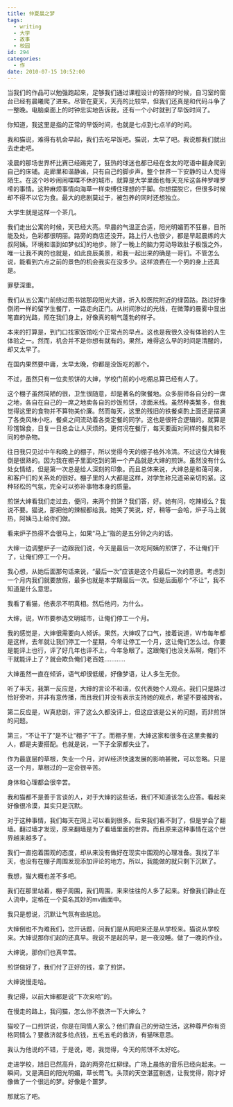 ```yaml
---
title: 仲夏晨之梦
tags:
  - writing
  - 大学
  - 故事
  - 校园
id: 294
categories:
  - 作
date: 2010-07-15 10:52:00
---
```


当我们的作品可以勉强跑起来，足够我们通过课程设计的答辩的时候，自习室的窗台已经有晨曦爬了进来。尽管在夏天，天亮的比较早，但我们还真是和代码斗争了一整晚。电脑桌面上的时钟忠实地告诉我，还有一个小时就到了早饭时间了。

你知道，我这里是指的正常的早饭时间，也就是七点到七点半的时间。

我和猫说，难得有机会早起，我们去吃早饭吧。猫说，太早了吧。我说那我们就出去走走吧。

凌晨的那场世界杯比赛已经踢完了，狂热的球迷也都已经在舍友的呓语中翻身爬到自己的床铺。走廊里和谐静谧，只有自己的脚步声。整个世界一下安静的让人觉得陌生。在这个吵吵闹闹喋喋不休的城市，就算是大学里面也每天充斥这各种罗哩罗嗦的事情。这种麻烦事情向海草一样束缚住理想的手脚。你想摆脱它，但很多时候却不得不以它为食。最大的悲剧莫过于，被包养的同时还想独立。

大学生就是这样一个茶几。

我们走出公寓的时候，天已经大亮。早晨的气温正合适，阳光明媚而不狂暴，目所能及处，色彩都很明丽。路旁的商店还没开。路上行人也很少，都是早起晨练的大叔阿姨。环境和谐到如梦似幻的地步。除了一晚上的脑力劳动导致肚子极饿之外，唯一让我不爽的也就是，如此良辰美景，和我一起出来的确是一哥们。不管怎么说，能看到六点之前的景色的机会我实在没多少。这样浪费在一个男的身上还真是。

罪孽深重。

我们从五公寓门前绕过图书馆那段阳光大道，折入校医院附近的绿茵路。路过好像倒闭一样的留学生餐厅，一路走向正门。从树间渗过的光线，在微薄的晨雾中显出笔直的光路，照在我们身上，好像真的朝气蓬勃的样子。

本来的打算是，到门口找家饭馆吃个正常点的早点。这也是我很久没有体验的人生体验之一。然而，机会并不是你想有就有的。果然，难得这么早的时间是清醒的，却又太早了。

在国内果然要中庸，太早太晚，你都是没饭吃的那个。

不过，虽然只有一位卖煎饼的大婶，学校门前的小吃棚总算已经有人了。

这个棚子虽然简陋的很，卫生很随意，却是著名的聚餐地。众多厨师各自分的一席之地，各自在自己的一席之地卖各自的炒饭煎饼，凉面米线。虽然种类繁多，但我觉得这里的食物并不算物美价廉。然而每天，这里的残旧的铁餐桌酌上面还是摆满了各类风味小吃，餐桌之间流动着各类定餐的同学。这也是很符合逻辑的。就算是珍馐锦食，日复一日总会让人厌烦的。更何况在餐厅，每天要面对同样的餐具和不同的参杂物。

往日我只见过中午和晚上的棚子，所以觉得今天的棚子格外冷清。不过这位大婶我倒是很熟的。因为我在棚子里面吃到的第一个产品就是大婶的煎饼。虽然没有什么处女情结，但是第一次总是给人深刻的印象。而且总体来说，大婶总是和蔼可亲，和客户们的关系处的很好。棚子里的人大都是这样，对学生称兄道弟亲切的紧。这种轻松的气氛，完全可以弥补事物本身的质量。

煎饼大婶看我们走过去，便问，来两个煎饼？我们答，好。她有问，吃辣椒么？我说不要。猫说，那把他的辣椒都给我。她笑了笑说，好，稍等一会哈，炉子马上就热，阿姨马上给你们做。

看来炉子热得不会很马上，如果“马上”指的是五分钟之内的话。

大婶一边调整炉子一边跟我们说，今天是最后一次吃阿姨的煎饼了，不让俺们干了，让俺们停工一个月。

我心想，从她后面那句话来说，“最后一次”应该是这个月最后一次的意思。考虑到一个月内我们就要放假，最多也就是本学期最后一次。但是后面那个“不让”，我不知道是什么意思。

我看了看猫，他表示不明真相。然后他问，为什么。

大婶，说，W市要参选文明城市，让俺们停工一个月。

我的感觉是，大婶很需要向人倾诉。果然，大婶叹了口气，接着说道，W市每年都是这样，去年就让我们停工一个星期，今年让停工一个月，这让俺们怎么过。你要是能评上也行，评了好几年也评不上，今年急眼了。这跟俺们也没关系啊，俺们不干就能评上了？就会欺负俺们老百姓…………

大婶虽然一直在倾诉，语气却很低缓，好像梦语，让人多生无奈。

听了半天，我第一反应是，大婶的言论不和谐，仅代表她个人观点。我们只是路过恰好旁听，并非有意传播，而且我们并没有表示支持她的观点，希望不要被跨省。

第二反应是，W真悲剧，评了这么久都没评上，但这应该是公关的问题，而非煎饼的问题。

第三，“不让干了”是不让“棚子”干了。而棚子里，大婶这家和很多在这里卖餐的人，都是夫妻搭配。也就是说，一下子全家都失业了。

作为最底层的草根，失业一个月，对W经济快速发展的影响甚微，可以忽略。只是这一个月，草根过的一定会很辛苦。

身体和心理都会很辛苦。

我和猫都不是善于言谈的人，对于大婶的这些话，我们不知道该怎么应答。看起来好像很冷漠，其实只是沉默。

对于这种事情，我们每天在网上可以看到很多。后来我们看不到了，但是学会了翻墙。翻过墙才发现，原来翻墙是为了看墙里面的世界。而且原来这种事情在这个世界越来越多了。

我们一直抱着围观的态度，却从来没有做好在现实中围观的心理准备。我找了半天，也没有在棚子周围发现添加评论的地方。所以，我能做的就只剩下沉默了。

我想，猫大概也差不多吧。

我们在那里站着，棚子周围，我们周围，来来往往的人多了起来。好像我们静止在人流中，定格在一个莫名其妙的mv画面中。

我只是想说，沉默让气氛有些尴尬。

大婶倒也不为难我们，岔开话题，问我们是从网吧来还是从学校来。猫说从学校来。大婶说那你们起的还真早。我说不是起的早，是一夜没睡。做了一晚的作业。

大婶说，那你们也真辛苦。

煎饼做好了，我们付了正好的钱，拿了煎饼。

大婶说慢走哈。

我记得，以前大婶都是说“下次来哈”的。

在慢走的路上，我问猫，怎么你不救济一下大婶么？

猫咬了一口煎饼说，你是在同情人家么？他们靠自己的劳动生活，这种尊严你有资格同情么？要救济就多给点钱，五毛五毛的救济，有猫咪意思。

我认为他说的不错，于是说，嗯，我觉得，今天的煎饼不太好吃。

走进学校，旭日已然高升，路的两旁花红柳绿。广场上晨练的音乐已经向起来。一瞬间，又是满目的阳光明媚，草长莺飞。头顶的天空湛蓝剔透，让我觉得，刚才好像做了一个很远的梦。好像是个噩梦。

那就忘了吧。

&nbsp;